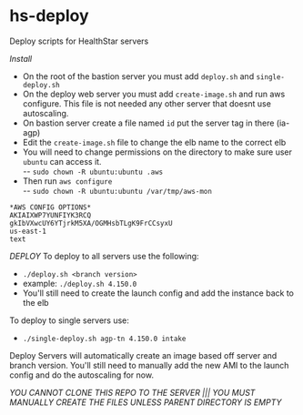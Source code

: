 # hs-deploy
Deploy scripts for HealthStar servers

*Install*
- On the root of the bastion server you must add `deploy.sh` and `single-deploy.sh`<br>
- On the deploy web server you must add `create-image.sh` and run aws configure. This file is not needed any other server that doesnt use autoscaling. <br>
- On bastion server create a file named `id` put the server tag in there (ia-agp)<br>
- Edit the `create-image.sh` file to change the elb name to the correct elb<br>
- You will need to change permissions on the directory to make sure user `ubuntu` can access it.<br>
-- `sudo chown -R ubuntu:ubuntu .aws`<br>
- Then run `aws configure`<br>
-- `sudo chown -R ubuntu:ubuntu /var/tmp/aws-mon`<br>
```
*AWS CONFIG OPTIONS*
AKIAIXWP7YUNFIYK3RCQ
gkIbVXwcUY6YTjrkM5XA/OGMHsbTLgK9FrCCsyxU
us-east-1
text
```

*DEPLOY*
To deploy to all servers use the following:
- `./deploy.sh <branch version>`
- example: `./deploy.sh 4.150.0`
- You'll still need to create the launch config and add the instance back to the elb

To deploy to single servers use: 
- `./single-deploy.sh agp-tn 4.150.0 intake`


Deploy Servers will automatically create an image based off server and branch version. You'll still need to manually add the new AMI to the launch config and do the autoscaling for now. 

*YOU CANNOT CLONE THIS REPO TO THE SERVER ||| YOU MUST MANUALLY CREATE THE FILES UNLESS PARENT DIRECTORY IS EMPTY*
